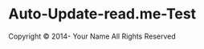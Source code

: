 # Auto-Update-read.me-Test

<p> Copyright &copy; 2014-<script>document.write(new Date().getFullYear())</script> Your Name All Rights Reserved</p>
